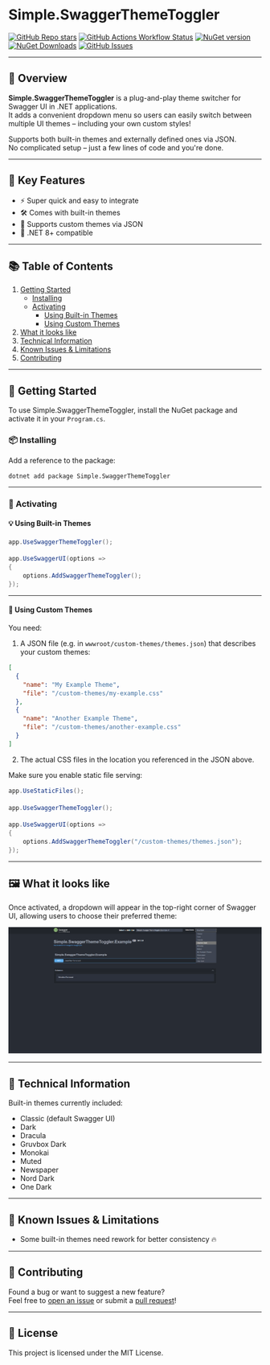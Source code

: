 # Simple.SwaggerThemeToggler

[![GitHub Repo stars](https://img.shields.io/github/stars/henkla/Simple.SwaggerThemeToggler)](https://github.com/henkla/Simple.SwaggerThemeToggler/stargazers)
[![GitHub Actions Workflow Status](https://img.shields.io/github/actions/workflow/status/henkla/Simple.SwaggerThemeToggler/nuget-package.yml)](https://github.com/henkla/Simple.SwaggerThemeToggler/actions)
[![NuGet version](https://img.shields.io/nuget/v/Simple.SwaggerThemeToggler.svg?style=flat-square)](https://www.nuget.org/packages/Simple.SwaggerThemeToggler/)
[![NuGet Downloads](https://img.shields.io/nuget/dt/Simple.SwaggerThemeToggler)](https://www.nuget.org/packages/Simple.SwaggerThemeToggler/)
[![GitHub Issues](https://img.shields.io/github/issues/henkla/Simple.SwaggerThemeToggler)](https://github.com/henkla/Simple.SwaggerThemeToggler/issues)

---

## 🚀 Overview

**Simple.SwaggerThemeToggler** is a plug-and-play theme switcher for Swagger UI in .NET applications.  
It adds a convenient dropdown menu so users can easily switch between multiple UI themes – including your own custom styles!

Supports both built-in themes and externally defined ones via JSON.  
No complicated setup – just a few lines of code and you're done.

---

## 🔑 Key Features

- ⚡ Super quick and easy to integrate
- 🛠️ Comes with built-in themes
- 🎨 Supports custom themes via JSON
- 🧩 .NET 8+ compatible

---

## 📚 Table of Contents

1. [Getting Started](#getting-started)
   - [Installing](#installing)
   - [Activating](#activating)
     - [Using Built-in Themes](#using-built-in-themes)
     - [Using Custom Themes](#using-custom-themes)
2. [What it looks like](#what-it-looks-like)
3. [Technical Information](#technical-information)
4. [Known Issues & Limitations](#known-issues--limitations)
5. [Contributing](#contributing)

---

## 🚦 Getting Started

To use Simple.SwaggerThemeToggler, install the NuGet package and activate it in your `Program.cs`.

### 📦 Installing

Add a reference to the package:

```
dotnet add package Simple.SwaggerThemeToggler
```

---

### 🧪 Activating

#### 💡 Using Built-in Themes

```csharp
app.UseSwaggerThemeToggler();

app.UseSwaggerUI(options =>
{
    options.AddSwaggerThemeToggler();
});
```

---

#### 🎨 Using Custom Themes

You need:

1. A JSON file (e.g. in `wwwroot/custom-themes/themes.json`) that describes your custom themes:
```json
[
  {
    "name": "My Example Theme",
    "file": "/custom-themes/my-example.css"
  },
  {
    "name": "Another Example Theme",
    "file": "/custom-themes/another-example.css"
  }
]
```

2. The actual CSS files in the location you referenced in the JSON above.

Make sure you enable static file serving:

```csharp
app.UseStaticFiles();

app.UseSwaggerThemeToggler();

app.UseSwaggerUI(options =>
{
    options.AddSwaggerThemeToggler("/custom-themes/themes.json");
});
```

---

## 🖼️ What it looks like

Once activated, a dropdown will appear in the top-right corner of Swagger UI, allowing users to choose their preferred theme:

![Screenshot](https://raw.githubusercontent.com/henkla/Simple.SwaggerThemeToggler/main/screenshot-1.png)

---

## 🔬 Technical Information

Built-in themes currently included:

- Classic (default Swagger UI)
- Dark
- Dracula
- Gruvbox Dark
- Monokai
- Muted
- Newspaper
- Nord Dark
- One Dark

---

## 🐞 Known Issues & Limitations

- Some built-in themes need rework for better consistency 🔥

---

## 🤝 Contributing

Found a bug or want to suggest a new feature?  
Feel free to [open an issue](https://github.com/henkla/Simple.SwaggerThemeToggler/issues) or submit a [pull request](https://github.com/henkla/Simple.SwaggerThemeToggler/pulls)!

---

## 📄 License

This project is licensed under the MIT License.
